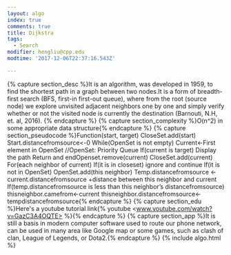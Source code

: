```yaml
---
layout: algo
index: true
comments: true
title: Dijkstra
tags:
  - Search
modifier: hengliu@cpp.edu
modtime: '2017-12-06T22:37:16.543Z'

---
```

{% capture section_desc %}It is an algorithm, was developed in 1959, to find the shortest path in a graph between two nodes.It is a form of breadth-first search (BFS, first-in first-out queue), where from the root (source node) we explore unvisited adjacent neighbors one by one and simply verify whether or not the visited node is currently the destination (Barnouti, N.H, et. al, 2016). {% endcapture %}
{% capture section_complexity %}O(n^2) in some appropriate data structure{% endcapture %}
{% capture section_pseudocode %}Function(start, target)
CloseSet.add(start)
Start.distancefromsource<-0
While(OpenSet is not empty)
Current<-First element in OpenSet //OpenSet: Priority Queue
If(current is target)
	Display the path
	Return and endOpenset.remove(current)
CloseSet.add(current)
For(each neighbor of current)
	If(it is in closeset) ignore and continue
	If(it is not in OpenSet) OpenSet.add(this neighbor)
		Temp.distancefromsource <-current.distancefromsource +distance between this neighbor and current
	If(temp.distancefromsource is less than this neighbor’s distancefromsource)
		thisneighbor.camefrom<-current
		thisneighbor.distancefromsource<-tempdistancefromsource{% endcapture %}
{% capture section_edu %}Here's a youtube tutorial link{% youtube <www.youtube.com/watch?v=GazC3A4OQTE> %}{% endcapture %}
{% capture section_app %}It is still a basis in modern computer software used to route our phone network, can be used in many area like Google map or some games, such as clash of clan, League of Legends, or Dota2.{% endcapture %}
{% include algo.html %}